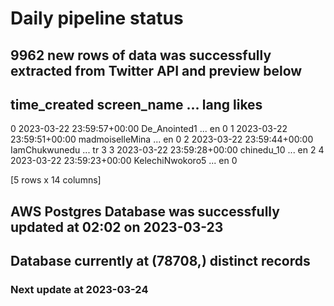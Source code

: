 # Daily pipeline status
## 9962 new rows of data was successfully extracted from Twitter API and preview below
##                time_created      screen_name  ... lang likes
0 2023-03-22 23:59:57+00:00     De_Anointed1  ...   en     0
1 2023-03-22 23:59:51+00:00  madmoiselleMina  ...   en     0
2 2023-03-22 23:59:44+00:00    IamChukwunedu  ...   tr     3
3 2023-03-22 23:59:28+00:00       chinedu_10  ...   en     2
4 2023-03-22 23:59:23+00:00  KelechiNwokoro5  ...   en     0

[5 rows x 14 columns]
## AWS Postgres Database was successfully updated at  02:02 on 2023-03-23
## Database currently at (78708,) distinct records
### Next update at 2023-03-24
